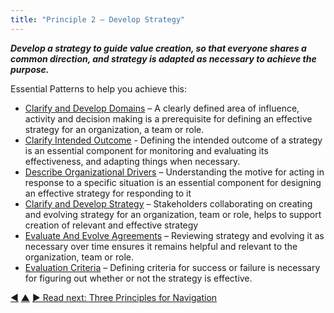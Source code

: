 ```yaml
---
title: "Principle 2 – Develop Strategy"
---
```




**_Develop a strategy to guide value creation, so that everyone shares a common direction, and strategy is adapted as necessary to achieve the purpose._**

Essential Patterns to help you achieve this:

-   [Clarify and Develop Domains](clarify-and-develop-domains.html) – A clearly defined area of influence, activity and decision making is a prerequisite for defining an effective strategy for an organization, a team or role.
-   [Clarify Intended Outcome](clarify-intended-outcome.html) - Defining the intended outcome of a strategy is an essential component for monitoring and evaluating its effectiveness, and adapting things when necessary.
-   [Describe Organizational Drivers](describe-organizational-drivers.html) – Understanding the motive for acting in response to a specific situation is an essential component for designing an effective strategy for responding to it 
-   [Clarify and Develop Strategy](clarify-and-develop-strategy.html) – Stakeholders collaborating on creating and evolving strategy for an organization, team or role, helps to support creation of relevant and effective strategy
-   [Evaluate And Evolve Agreements](evaluate-and-evolve-agreements.html) – Reviewing strategy and evolving it as necessary over time ensures it remains helpful and relevant to the organization, team or role.
-   [Evaluation Criteria](evaluation-criteria.html) – Defining criteria for success or failure is necessary for figuring out whether or not the strategy is effective.


<div class="bottom-nav">
<a href="clarify-purpose.html" title="Back to: Principle 1 – Clarify Purpose">◀</a> <a href="orientation.html" title="Up: Two Principles for Orientation">▲</a> <a href="navigation.html" title="Read next: Three Principles for Navigation">▶ Read next: Three Principles for Navigation</a>
</div>


<script type="text/javascript">
Mousetrap.bind('g n', function() {
    window.location.href = 'navigation.html';
    return false;
});
</script>

